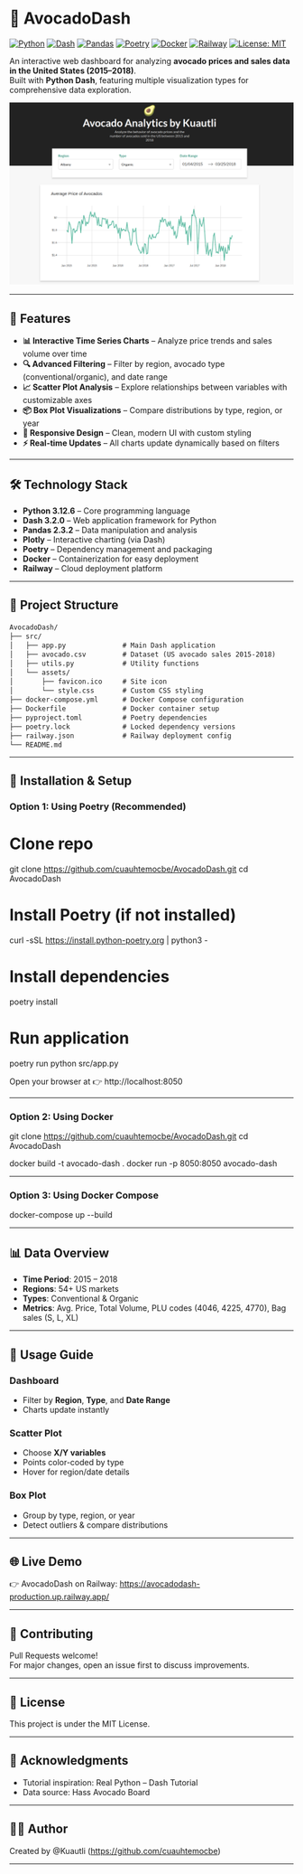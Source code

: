 # 🥑 AvocadoDash

[![Python](https://img.shields.io/badge/Python-3.12.6-blue?logo=python&logoColor=white)](https://www.python.org/)
[![Dash](https://img.shields.io/badge/Dash-3.2.0-00C7B7?logo=plotly&logoColor=white)](https://dash.plotly.com/)
[![Pandas](https://img.shields.io/badge/Pandas-2.3.2-150458?logo=pandas&logoColor=white)](https://pandas.pydata.org/)
[![Poetry](https://img.shields.io/badge/Poetry-deps-60A5FA?logo=poetry&logoColor=white)](https://python-poetry.org/)
[![Docker](https://img.shields.io/badge/Docker-ready-2496ED?logo=docker&logoColor=white)](https://www.docker.com/)
[![Railway](https://img.shields.io/badge/Deployed%20on-Railway-0B0D0E?logo=railway&logoColor=white)](https://railway.app/)
[![License: MIT](https://img.shields.io/badge/License-MIT-yellow.svg)](LICENSE)

An interactive web dashboard for analyzing **avocado prices and sales data in the United States (2015–2018)**.  
Built with **Python Dash**, featuring multiple visualization types for comprehensive data exploration.

![AvocadoDash](./AvocadoDash.png)

---

## 🚀 Features

- **📊 Interactive Time Series Charts** – Analyze price trends and sales volume over time
- **🔍 Advanced Filtering** – Filter by region, avocado type (conventional/organic), and date range
- **📈 Scatter Plot Analysis** – Explore relationships between variables with customizable axes
- **📦 Box Plot Visualizations** – Compare distributions by type, region, or year
- **🎨 Responsive Design** – Clean, modern UI with custom styling
- **⚡ Real-time Updates** – All charts update dynamically based on filters

---

## 🛠️ Technology Stack

- **Python 3.12.6** – Core programming language  
- **Dash 3.2.0** – Web application framework for Python  
- **Pandas 2.3.2** – Data manipulation and analysis  
- **Plotly** – Interactive charting (via Dash)  
- **Poetry** – Dependency management and packaging  
- **Docker** – Containerization for easy deployment  
- **Railway** – Cloud deployment platform  

---

## 📁 Project Structure
```
AvocadoDash/
├── src/
│   ├── app.py              # Main Dash application
│   ├── avocado.csv         # Dataset (US avocado sales 2015-2018)
│   ├── utils.py            # Utility functions
│   └── assets/
│       ├── favicon.ico     # Site icon
│       └── style.css       # Custom CSS styling
├── docker-compose.yml      # Docker Compose configuration
├── Dockerfile              # Docker container setup
├── pyproject.toml          # Poetry dependencies
├── poetry.lock             # Locked dependency versions
├── railway.json            # Railway deployment config
└── README.md
```
---

## 🔧 Installation & Setup

### Option 1: Using Poetry (Recommended)

# Clone repo
git clone https://github.com/cuauhtemocbe/AvocadoDash.git
cd AvocadoDash

# Install Poetry (if not installed)
curl -sSL https://install.python-poetry.org | python3 -

# Install dependencies
poetry install

# Run application
poetry run python src/app.py

Open your browser at 👉 http://localhost:8050

---

### Option 2: Using Docker

git clone https://github.com/cuauhtemocbe/AvocadoDash.git
cd AvocadoDash

docker build -t avocado-dash .
docker run -p 8050:8050 avocado-dash

---

### Option 3: Using Docker Compose

docker-compose up --build

---

## 📊 Data Overview

- **Time Period**: 2015 – 2018  
- **Regions**: 54+ US markets  
- **Types**: Conventional & Organic  
- **Metrics**: Avg. Price, Total Volume, PLU codes (4046, 4225, 4770), Bag sales (S, L, XL)  

---

## 🎯 Usage Guide

### Dashboard
- Filter by **Region**, **Type**, and **Date Range**  
- Charts update instantly  

### Scatter Plot
- Choose **X/Y variables**  
- Points color-coded by type  
- Hover for region/date details  

### Box Plot
- Group by type, region, or year  
- Detect outliers & compare distributions  

---

## 🌐 Live Demo

👉 AvocadoDash on Railway: https://avocadodash-production.up.railway.app/

---

## 🤝 Contributing

Pull Requests welcome!  
For major changes, open an issue first to discuss improvements.

---

## 📝 License

This project is under the MIT License.

---

## 🙏 Acknowledgments

- Tutorial inspiration: Real Python – Dash Tutorial  
- Data source: Hass Avocado Board

---

## 👨‍💻 Author

Created by @Kuautli (https://github.com/cuauhtemocbe)

---